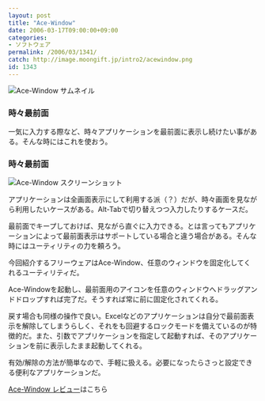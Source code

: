 ```yaml
---
layout: post
title: "Ace-Window"
date: 2006-03-17T09:00:00+09:00
categories:
- ソフトウェア
permalink: /2006/03/1341/
catch: http://image.moongift.jp/intro2/acewindow.png
id: 1343
---
```

 ![Ace-Window サムネイル](http://image.moongift.jp/intro2/acewindow.t.png "Ace-Window サムネイル")
  

### 時々最前面
  
一気に入力する際など、時々アプリケーションを最前面に表示し続けたい事がある。そんな時にはこれを使おう。  
<!--more-->  

### 時々最前面
  

![Ace-Window スクリーンショット](http://image.moongift.jp/intro2/acewindow.png "Ace-Window スクリーンショット")

  

アプリケーションは全画面表示にして利用する派（？）だが、時々画面を見ながら利用したいケースがある。Alt-Tabで切り替えつつ入力したりするケースだ。

  

最前面でキープしておけば、見ながら直ぐに入力できる。とは言ってもアプリケーションによって最前面表示はサポートしている場合と違う場合がある。そんな時にはユーティリティの力を頼ろう。

  

今回紹介するフリーウェアはAce-Window、任意のウィンドウを固定化してくれるユーティリティだ。

  

Ace-Windowを起動し、最前面用のアイコンを任意のウィンドウへドラッグアンドドロップすれば完了だ。そうすれば常に前に固定化されてくれる。

  

戻す場合も同様の操作で良い。Excelなどのアプリケーションは自分で最前面表示を解除してしまうらしく、それをも回避するロックモードを備えているのが特徴的だ。また、引数でアプリケーションを指定して起動すれば、そのアプリケーションを前に表示したまま起動してくれる。

  

有効/解除の方法が簡単なので、手軽に扱える。必要になったらさっと設定できる便利なアプリケーションだ。

  

[Ace-Window レビュー](http://fw.moongift.jp/review/i-1351.html)はこちら

